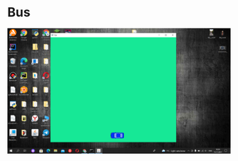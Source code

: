 # Bus
 <img align="center"  width="550px" src="https://github.com/Nursultan15/Bus/blob/main/%D0%A1%D0%BD%D0%B8%D0%BC%D0%BE%D0%BA%20%D1%8D%D0%BA%D1%80%D0%B0%D0%BD%D0%B0%20(68).png" />
